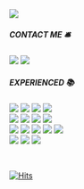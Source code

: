 <img src="https://capsule-render.vercel.app/api?type=soft&color=auto&height=150&section=header&text=Minju%20Kim&fontSize=90&animation=twinkling" />


##### CONTACT ME 🛎️


<a href="mailto:dooroojoo@kakao.com" target="_blank"><img src="https://img.shields.io/badge/Email-FFCD00?style=flat-square&logo=KakaoTalk&logoColor=white"/></a>
<a href="https://velog.io/@dooroojoo" target="_blank"><img src="https://img.shields.io/badge/Velog-20C997?style=flat-square&logo=Velog&logoColor=white&link=https://velog.io/@dooroojoo"/></a>


##### EXPERIENCED 📚

<img src="https://img.shields.io/badge/-Java-%23007396?style=flat-square&logo=OpenJDK&logoColor=white"/> <img src="https://img.shields.io/badge/-Oracle-%23F80000?style=flat-square&logo=Oracle&logoColor=white"/> <img src="https://img.shields.io/badge/-MySQL-4479A1?style=flat-square&logo=MySQL&logoColor=white"/> <img src="https://img.shields.io/badge/-MSSQL-CC2927?style=flat-square&logo=Microsoft SQL Server&logoColor=white"/><br>
<img src="https://img.shields.io/badge/Spring-6DB33F?style=flat-square&logo=Spring&logoColor=white"/> 
<img src="https://img.shields.io/badge/Eclipse-2C2255?style=flat-square&amp;logo=Eclipse IDE&amp;logoColor=white"/>
<img src="https://img.shields.io/badge/IntelliJ-00000?style=flat-square&amp;logo=IntelliJ IDEA&amp;logoColor=white"/>
<img src="https://img.shields.io/badge/VSCODE-007ACC?style=flat-square&amp;logo=Visual Studio Code&amp;logoColor=white"/><br>
<img src="https://img.shields.io/badge/-HTML5-%23E34F26?style=flat-square&logo=HTML5&logoColor=white"/> <img src="https://img.shields.io/badge/-CSS3-%231572B6?style=flat-square&logo=CSS3&logoColor=white"/>
<img src="https://img.shields.io/badge/-JavaScript-%23F7DF1E?style=flat-square&logo=JavaScript&logoColor=white"/>
<img src="https://img.shields.io/badge/-jQuery-%0769AD?style=flat-square&logo=jQuery&logoColor=white"/> <img src="https://img.shields.io/badge/-React-61DAFB?style=flat-square&logo=React&logoColor=black"/>
<br>
<img src="https://img.shields.io/badge/-GitHub-181717?style=flat-square&logo=GitHub&logoColor=white"/> <img src="https://img.shields.io/badge/-Notion-000000?style=flat-square&logo=Notion&logoColor=white"/> <img src="https://img.shields.io/badge/-Figma-F24E1E?style=flat-square&logo=Figma&logoColor=white"/>

<br>


  
  [![Hits](https://hits.seeyoufarm.com/api/count/incr/badge.svg?url=https%3A%2F%2Fgithub.com%2Fgjbae1212%2Fhit-counter&count_bg=%234F4F4F&title_bg=%234695B2&icon=&icon_color=%23E7E7E7&title=hits&edge_flat=true)](https://hits.seeyoufarm.com)

  

